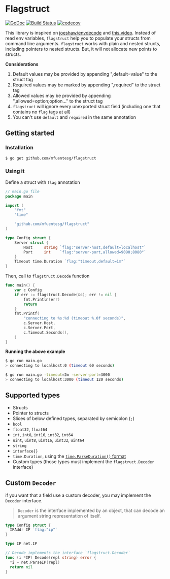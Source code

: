 # Flagstruct

[![GoDoc](https://godoc.org/github.com/mfuentesg/flagstruct?status.svg)](https://godoc.org/github.com/mfuentesg/flagstruct)
[![Build Status](https://travis-ci.org/mfuentesg/flagstruct.svg?branch=master)](https://travis-ci.org/mfuentesg/flagstruct)
[![codecov](https://codecov.io/gh/mfuentesg/flagstruct/branch/master/graph/badge.svg)](https://codecov.io/gh/mfuentesg/flagstruct)

This library is inspired on [joeshaw/envdecode](https://github.com/joeshaw/envdecode) and [this video](https://youtu.be/PTE4VJIdHPg?t=7m50s).
Instead of read env variables, `flagstruct` help you to populate your structs from command line arguments.
`flagstruct` works with plain and nested structs, including pointers to nested structs. But, it will not allocate new points to structs.

**Considerations**

1. Default values may be provided by appending ",default=value" to the struct tag
2. Required values may be marked by appending ",required" to the struct tag
3. Allowed values may be provided by appending ",allowed=option;option..." to the struct tag 
4. `flagstruct` will ignore every unexported struct field (including one that contains no `flag` tags at all)
5. You can't use `default` and `required` in the same annotation

## Getting started

### Installation

```bash
$ go get github.com/mfuentesg/flagstruct
```

### Using it

Define a struct with `flag` annotation

```go
// main.go file
package main

import (
	"fmt"
	"time"

	"github.com/mfuentesg/flagstruct"
)

type Config struct {
	Server struct {
		Host     string `flag:"server-host,default=localhost"`
		Port     int    `flag:"server-port,allowed=9090;8080"`
	}
	Timeout time.Duration `flag:"timeout,default=1m"`
}
```
Then, call to `flagstruct.Decode` function
```go
func main() {
	var c Config
	if err := flagstruct.Decode(&c); err != nil {
		fmt.Println(err)
		return
	}
	fmt.Printf(
		"connecting to %s:%d (timeout %.0f seconds)",
		c.Server.Host,
		c.Server.Port,
		c.Timeout.Seconds(),
	)
}
```

**Running the above example**
```sh
$ go run main.go
> connecting to localhost:0 (timeout 60 seconds)

$ go run main.go -timeout=2m -server-port=3000
> connecting to localhost:3000 (timeout 120 seconds)
```

## Supported types

* Structs
* Pointer to structs
* Slices of below defined types, separated by semicolon (`;`)
* `bool`
* `float32`, `float64`
* `int`, `int8`, `int16`, `int32`, `int64`
* `uint`, `uint8`, `uint16`, `uint32`, `uint64`
* `string`
* `interface{}`
* `time.Duration`, using the [`time.ParseDuration()` format](http://golang.org/pkg/time/#ParseDuration)
* Custom types (those types must implement the `flagstruct.Decoder` interface)

## Custom `Decoder`

if you want that a field use a custom decoder, you may implement the `Decoder` interface.
> `Decoder` is the interface implemented by an object, that can decode an argument string representation of itself.

```go
type Config struct {
  IPAddr IP `flag:"ip"`
}

type IP net.IP

// Decode implements the interface `flagstruct.Decoder`
func (i *IP) Decode(repl string) error {
  *i = net.ParseIP(repl)
  return nil
}
```

